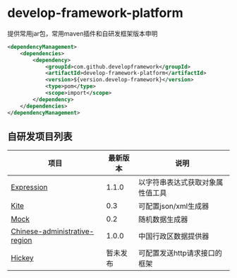 # develop-framework-platform

提供常用jar包，常用maven插件和自研发框架版本申明

```xml
<dependencyManagement>
    <dependencies>
        <dependency>
            <groupId>com.github.developframework</groupId>
            <artifactId>develop-framework-platform</artifactId>
            <version>${version.develop-framework}</version>
            <type>pom</type>
            <scope>import</scope>
        </dependency>
    </dependencies>
</dependencyManagement>
```

## 自研发项目列表

| 项目                                                         | 最新版本 | 说明                             |
| ------------------------------------------------------------ | -------- | -------------------------------- |
| [Expression](https://github.com/developframework/expression) | 1.1.0    | 以字符串表达式获取对象属性值工具 |
| [Kite](https://github.com/developframework/kite)             | 0.3      | 可配置json/xml生成器             |
| [Mock](https://github.com/developframework/mock)             | 0.2      | 随机数据生成器                   |
| [Chinese-administrative-region](https://github.com/developframework/chinese-administrative-region) | 1.0.0    | 中国行政区数据提供器             |
| [Hickey](https://github.com/developframework/hickey)         | 暂未发布 | 可配置发送http请求接口的框架     |

